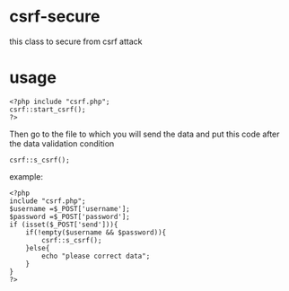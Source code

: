 # csrf-secure
this class to secure from csrf attack

# usage
```
<?php include "csrf.php"; 
csrf::start_csrf();
?>
```

Then go to the file to which you will send the data and put this code after the data validation condition
```
csrf::s_csrf();
```

example:
```
<?php
include "csrf.php";
$username =$_POST['username'];
$password =$_POST['password'];
if (isset($_POST['send'])){
	if(!empty($username && $password)){
		csrf::s_csrf();
	}else{
		echo "please correct data";
	}
}
?>
```
